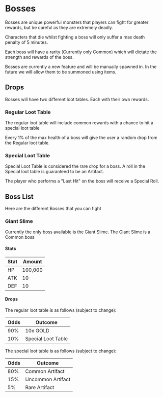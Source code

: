 # Bosses

Bosses are unique powerful monsters that players can fight for greater rewards, but be careful as they are extremely deadly.

Characters that die whilst fighting a boss will only suffer a max death penalty of 5 minutes.

Each boss will have a rarity (Currently only Common) which will dictate the strength and rewards of the boss.

Bosses are currently a new feature and will be manually spawned in. In the future we will allow them to be summoned using items.

## Drops

Bosses will have two different loot tables. Each with their own rewards.

### Regular Loot Table

The regular loot table will include common rewards with a chance to hit a special loot table 

Every 1% of the max health of a boss will give the user a random drop from the Regular loot table. 

### Special Loot Table

Special Loot Table is considered the rare drop for a boss. A roll in the Special loot table is guaranteed to be an Artifact.

The player who performs a "Last Hit" on the boss will receive a Special Roll.

## Boss List

Here are the different Bosses that you can fight

### Giant Slime

Currently the only boss available is the Giant Slime. The Giant Slime is a Common boss

#### Stats

| Stat | Amount  |
| ---- | ------- |
| HP   | 100,000 |
| ATK  | 10      |
| DEF  | 10      |

#### Drops

The regular loot table is as follows (subject to change):

| Odds | Outcome            |
| ---- | ------------------ |
| 90%  | 10x GOLD           |
| 10%  | Special Loot Table |

The special loot table is as follows (subject to change):

| Odds | Outcome           |
| ---- | ----------------- |
| 80%  | Common Artifact   |
| 15%  | Uncommon Artifact |
| 5%   | Rare Artifact     |
